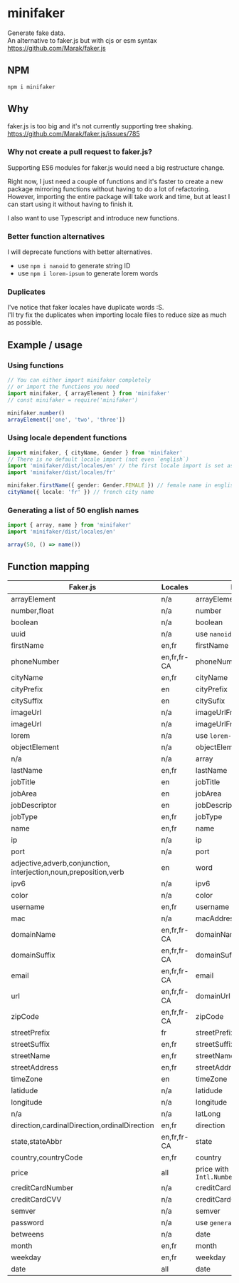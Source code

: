 # minifaker

Generate fake data.  
An alternative to faker.js but with cjs or esm syntax
<https://github.com/Marak/faker.js>

## NPM

`npm i minifaker`

## Why

faker.js is too big and it's not currently supporting tree shaking.
<https://github.com/Marak/faker.js/issues/785>

### Why not create a pull request to faker.js?

Supporting ES6 modules for faker.js would need a big restructure change.

Right now, I just need a couple of functions and it's faster to create a new package mirroring functions without having to do a lot of refactoring. However, importing the entire package will take work and time, but at least I can start using it without having to finish it.

I also want to use Typescript and introduce new functions.

### Better function alternatives

I will deprecate functions with better alternatives.

- use `npm i nanoid` to generate string ID
- use `npm i lorem-ipsum` to generate lorem words  

### Duplicates

I've notice that faker locales have duplicate words :S.  
I'll try fix the duplicates when importing locale files to reduce size as much as possible.

## Example / usage

### Using functions

```ts
// You can either import minifaker completely 
// or import the functions you need
import minifaker, { arrayElement } from 'minifaker'
// const minifaker = require('minifaker')

minifaker.number()
arrayElement(['one', 'two', 'three'])
```

### Using locale dependent functions

```ts
import minifaker, { cityName, Gender } from 'minifaker'
// There is no default locale import (not even `english`)
import 'minifaker/dist/locales/en' // the first locale import is set as default
import 'minifaker/dist/locales/fr'

minifaker.firstName({ gender: Gender.FEMALE }) // female name in english
cityName({ locale: 'fr' }) // french city name
```

### Generating a list of 50 english names

```ts
import { array, name } from 'minifaker'
import 'minifaker/dist/locales/en'

array(50, () => name())
```

## Function mapping

|Faker.js|Locales|Func|
|-|-|-|
arrayElement|n/a|arrayElement
number,float|n/a|number
boolean|n/a|boolean
uuid|n/a|use `nanoid`
firstName|en,fr|firstName
phoneNumber|en,fr,fr-CA|phoneNumber
cityName|en,fr|cityName
cityPrefix|en|cityPrefix
citySuffix|en|citySufix
imageUrl|n/a|imageUrlFromPlaceIMG
imageUrl|n/a|imageUrlFromPlaceholder
lorem|n/a|use `lorem-ipsum`
objectElement|n/a|objectElement
n/a|n/a|array
lastName|en,fr|lastName
jobTitle|en|jobTitle
jobArea|en|jobArea
jobDescriptor|en|jobDescriptor
jobType|en,fr|jobType
name|en,fr|name
ip|n/a|ip
port|n/a|port
adjective,adverb,conjunction,  interjection,noun,preposition,verb|en|word
ipv6|n/a|ipv6
color|n/a|color
username|en,fr|username
mac|n/a|macAddress
domainName|en,fr,fr-CA|domainName
domainSuffix|en,fr,fr-CA|domainSuffix
email|en,fr,fr-CA|email
url|en,fr,fr-CA|domainUrl
zipCode|en,fr,fr-CA|zipCode
streetPrefix|fr|streetPrefix
streetSuffix|en,fr|streetSuffix
streetName|en,fr|streetName
streetAddress|en,fr|streetAddress
timeZone|en|timeZone
latidude|n/a|latidude
longitude|n/a|longitude
n/a|n/a|latLong
direction,cardinalDirection,ordinalDirection|en,fr|direction
state,stateAbbr|en,fr,fr-CA|state
country,countryCode|en,fr|country
price|all|price with `Intl.NumberFormat`
creditCardNumber|n/a|creditCardNumber
creditCardCVV|n/a|creditCardCVV
semver|n/a|semver
password|n/a|use `generate-password`
betweens|n/a|date
month|en,fr|month
weekday|en,fr|weekday
date|all|date
